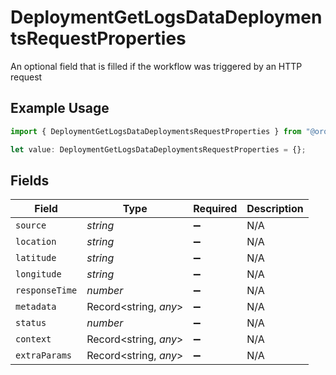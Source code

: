 # DeploymentGetLogsDataDeploymentsRequestProperties

An optional field that is filled if the workflow was triggered by an HTTP request

## Example Usage

```typescript
import { DeploymentGetLogsDataDeploymentsRequestProperties } from "@orq-ai/node/models/operations";

let value: DeploymentGetLogsDataDeploymentsRequestProperties = {};
```

## Fields

| Field                 | Type                  | Required              | Description           |
| --------------------- | --------------------- | --------------------- | --------------------- |
| `source`              | *string*              | :heavy_minus_sign:    | N/A                   |
| `location`            | *string*              | :heavy_minus_sign:    | N/A                   |
| `latitude`            | *string*              | :heavy_minus_sign:    | N/A                   |
| `longitude`           | *string*              | :heavy_minus_sign:    | N/A                   |
| `responseTime`        | *number*              | :heavy_minus_sign:    | N/A                   |
| `metadata`            | Record<string, *any*> | :heavy_minus_sign:    | N/A                   |
| `status`              | *number*              | :heavy_minus_sign:    | N/A                   |
| `context`             | Record<string, *any*> | :heavy_minus_sign:    | N/A                   |
| `extraParams`         | Record<string, *any*> | :heavy_minus_sign:    | N/A                   |